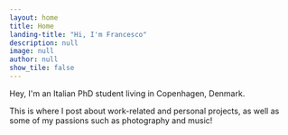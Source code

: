 ```yaml
---
layout: home
title: Home
landing-title: "Hi, I'm Francesco"
description: null
image: null
author: null
show_tile: false
---
```


<p>Hey, I'm an Italian PhD student living in Copenhagen, Denmark.<p>

<p>This is where I post about work-related and personal projects, as well as some of my passions such as photography and music!</p>